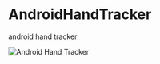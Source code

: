 # AndroidHandTracker
android hand tracker


![Android Hand Tracker](http://vgifbot.online/gif/BAACAgQAAxkBAAFAu4JhlAAB4DvKW-9OyutlJszexA8vgLcAAloOAAK50qBQNCn2fkfLOGQiBA_1637089552.85.gif)
